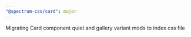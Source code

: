 ```yaml
---
"@spectrum-css/card": major
---
```


Migrating Card component quiet and gallery variant mods to index css file
